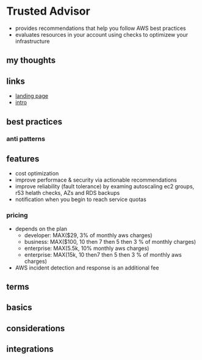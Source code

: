 # Trusted Advisor

- provides recommendations that help you follow AWS best practices
- evaluates resources in your account using checks to optimizew your infrastructure

## my thoughts

## links

- [landing page](https://aws.amazon.com/premiumsupport/technology/trusted-advisor/?did=ap_card&trk=ap_card)
- [intro](https://docs.aws.amazon.com/awssupport/latest/user/trusted-advisor.html)

## best practices

### anti patterns

## features

- cost optimization
- improve performace & security via actionable recommendations
- improve reliability (fault tolerance) by examing autoscaling ec2 groups, r53 helath checks, AZs and RDS backups
- notification when you begin to reach service quotas

### pricing

- depends on the plan
  - developer: MAX($29, 3% of monthly aws charges)
  - business: MAX($100, 10 then 7 then 5 then 3 % of monthly charges)
  - enterprise: MAX(5.5k, 10% monthly aws charges)
  - enterprise: MAX(15k, 10 then7 then 5 then 3 % of monthly aws charges)
- AWS incident detection and response is an additional fee

## terms

## basics

## considerations

## integrations
